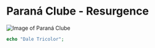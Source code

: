 # Paraná Clube - Resurgence

![Image of Paraná Clube](https://i.imgur.com/Rpty6rS.png)

``` php
echo "Dale Tricolor";
```

